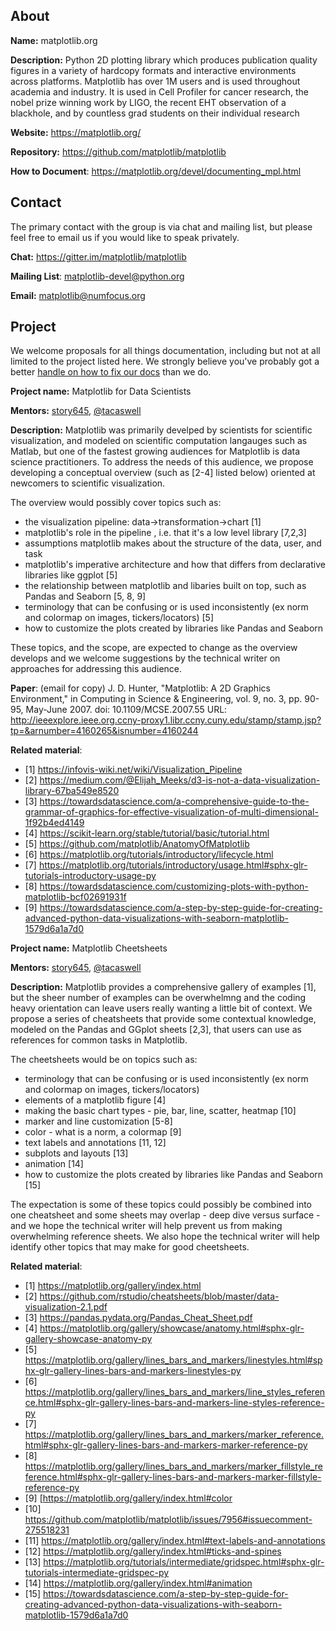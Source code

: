 ## About
__Name:__ matplotlib.org

__Description:__ Python 2D plotting library which produces publication quality figures in a variety of hardcopy formats and interactive environments across platforms. Matplotlib has over 1M users and is used throughout academia and industry.  It is used in Cell Profiler for cancer research, the nobel prize winning work by LIGO, the recent EHT observation of a blackhole, and by countless grad students on their individual research

__Website:__ https://matplotlib.org/

__Repository:__ https://github.com/matplotlib/matplotlib

__How to Document__: https://matplotlib.org/devel/documenting_mpl.html

## Contact
The primary contact with the group is via chat and mailing list, but please feel free to email us if you would like to speak privately. 

__Chat:__ https://gitter.im/matplotlib/matplotlib

__Mailing List__:	matplotlib-devel@python.org

__Email:__ matplotlib@numfocus.org

## Project
We welcome proposals for all things documentation, including but not at all limited to the project listed here. We strongly believe you've probably got a better [handle on how to fix our docs](https://numfocus.org/blog/matplotlib-lead-developer-explains-why-he-cant-fix-the-docs-but-you-can) than we do.

__Project name:__ Matplotlib for Data Scientists

__Mentors:__ [story645](https://github.com/story645/), [@tacaswell](https://github.com/tacaswell)

__Description:__ Matplotlib was primarily develped by scientists for scientific visualization, and modeled on scientific computation langauges such as Matlab, but one of the fastest growing audiences for Matplotlib is data science practitioners. To address the needs of this audience, we propose developing a conceptual overview (such as [2-4] listed below) oriented at newcomers to scientific visualization. 

The overview would possibly cover topics such as:
* the visualization pipeline: data->transformation->chart [1]
* matplotlib's role in the pipeline , i.e. that it's a low level library [7,2,3]
* assumptions matplotlib makes about the structure of the data, user, and task
* matplotlib's imperative architecture and how that differs from declarative libraries like ggplot [5]
* the relationship between matplotlib and libaries built on top, such as Pandas and Seaborn [5, 8, 9] 
* terminology that can be confusing or is used inconsistently (ex norm and colormap on images, tickers/locators) [5]
* how to customize the plots created by libraries like Pandas and Seaborn

These topics, and the scope, are expected to change as the overview develops and we welcome suggestions by the technical writer on approaches for addressing this audience. 

__Paper__: (email for copy)
J. D. Hunter, "Matplotlib: A 2D Graphics Environment," in Computing in Science & Engineering, vol. 9, no. 3, pp. 90-95, May-June 2007.
doi: 10.1109/MCSE.2007.55
URL: http://ieeexplore.ieee.org.ccny-proxy1.libr.ccny.cuny.edu/stamp/stamp.jsp?tp=&arnumber=4160265&isnumber=4160244

__Related material__:
* [1] https://infovis-wiki.net/wiki/Visualization_Pipeline
* [2] https://medium.com/@Elijah_Meeks/d3-is-not-a-data-visualization-library-67ba549e8520
* [3] https://towardsdatascience.com/a-comprehensive-guide-to-the-grammar-of-graphics-for-effective-visualization-of-multi-dimensional-1f92b4ed4149
* [4] https://scikit-learn.org/stable/tutorial/basic/tutorial.html
* [5] https://github.com/matplotlib/AnatomyOfMatplotlib
* [6] https://matplotlib.org/tutorials/introductory/lifecycle.html
* [7] https://matplotlib.org/tutorials/introductory/usage.html#sphx-glr-tutorials-introductory-usage-py
* [8] https://towardsdatascience.com/customizing-plots-with-python-matplotlib-bcf02691931f
* [9] https://towardsdatascience.com/a-step-by-step-guide-for-creating-advanced-python-data-visualizations-with-seaborn-matplotlib-1579d6a1a7d0

__Project name:__ Matplotlib Cheetsheets

__Mentors:__ [story645](https://github.com/story645/), [@tacaswell](https://github.com/tacaswell)

__Description:__ Matplotlib provides a comprehensive gallery of examples [1], but the sheer number of examples can be overwhelmng and the coding heavy orientation can leave users really wanting a little bit of context. We propose a series of cheatsheets that provide some contextual knowledge, modeled on the Pandas and GGplot sheets [2,3], that users can use as references for common tasks in Matplotlib. 

The cheetsheets would be on topics such as:
* terminology that can be confusing or is used inconsistently (ex norm and colormap on images, tickers/locators) 
* elements of a matplotlib figure [4]
* making the basic chart types - pie, bar, line, scatter, heatmap [10]
* marker and line customization [5-8]
* color - what is a norm, a colormap [9]
* text labels and annotations [11, 12]
* subplots and layouts [13] 
* animation [14]
* how to customize the plots created by libraries like Pandas and Seaborn [15]

The expectation is some of these topics could possibly be combined into one cheatsheet and some sheets may overlap - deep dive versus surface - and we hope the technical writer will help prevent us from making overwhelming reference sheets. We also hope the technical writer will help identify other topics that may make for good cheetsheets. 

__Related material__:
* [1] https://matplotlib.org/gallery/index.html
* [2] https://github.com/rstudio/cheatsheets/blob/master/data-visualization-2.1.pdf
* [3] https://pandas.pydata.org/Pandas_Cheat_Sheet.pdf
* [4] https://matplotlib.org/gallery/showcase/anatomy.html#sphx-glr-gallery-showcase-anatomy-py
* [5] https://matplotlib.org/gallery/lines_bars_and_markers/linestyles.html#sphx-glr-gallery-lines-bars-and-markers-linestyles-py
* [6] https://matplotlib.org/gallery/lines_bars_and_markers/line_styles_reference.html#sphx-glr-gallery-lines-bars-and-markers-line-styles-reference-py
* [7] https://matplotlib.org/gallery/lines_bars_and_markers/marker_reference.html#sphx-glr-gallery-lines-bars-and-markers-marker-reference-py
* [8] https://matplotlib.org/gallery/lines_bars_and_markers/marker_fillstyle_reference.html#sphx-glr-gallery-lines-bars-and-markers-marker-fillstyle-reference-py
* [9] [https://matplotlib.org/gallery/index.html#color
* [10] https://github.com/matplotlib/matplotlib/issues/7956#issuecomment-275518231
* [11] https://matplotlib.org/gallery/index.html#text-labels-and-annotations
* [12] https://matplotlib.org/gallery/index.html#ticks-and-spines
* [13] https://matplotlib.org/tutorials/intermediate/gridspec.html#sphx-glr-tutorials-intermediate-gridspec-py
* [14] https://matplotlib.org/gallery/index.html#animation
* [15] https://towardsdatascience.com/a-step-by-step-guide-for-creating-advanced-python-data-visualizations-with-seaborn-matplotlib-1579d6a1a7d0
